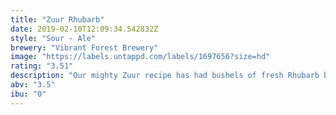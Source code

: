 ```yaml
---
title: "Zuur Rhubarb"
date: 2019-02-10T12:09:34.542832Z
style: "Sour - Ale"
brewery: "Vibrant Forest Brewery"
image: "https://labels.untappd.com/labels/1697656?size=hd"
rating: "3.51"
description: "Our mighty Zuur recipe has had bushels of fresh Rhubarb blended to create a very creamy incarnation of an already powerful beer. Vibrant Forest, Crumbling down the foundations of blandness!"
abv: "3.5"
ibu: "0"
---
```

